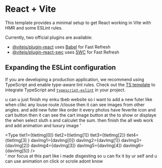 # React + Vite

This template provides a minimal setup to get React working in Vite with HMR and some ESLint rules.

Currently, two official plugins are available:

- [@vitejs/plugin-react](https://github.com/vitejs/vite-plugin-react/blob/main/packages/plugin-react/README.md) uses [Babel](https://babeljs.io/) for Fast Refresh
- [@vitejs/plugin-react-swc](https://github.com/vitejs/vite-plugin-react-swc) uses [SWC](https://swc.rs/) for Fast Refresh

## Expanding the ESLint configuration

If you are developing a production application, we recommend using TypeScript and enable type-aware lint rules. Check out the [TS template](https://github.com/vitejs/vite/tree/main/packages/create-vite/template-react-ts) to integrate TypeScript and [`typescript-eslint`](https://typescript-eslint.io) in your project.


u can u just finish my enku tbeb website so i want to add a new futer like when clikc any louse route /clouse then it can see images from other angles. and add new futer like order it every photos have feverite icon and cart button then it can see the cart image button at the to show or displaye the when select sluth s and calculet the sum. then finish the all web work and add animation and luxury image  '  <div className='type-contener'>
        <Type tlet1={tletImg[0]} tlet2={tletImg[1]} tlet3={tletImg[2]} tlet4={tletImg[3] }
              davImg1={davImg[0]}  davImg2={davImg[1]}  davImg3={davImg[2]} 
              davImg4={davImg[3]}  davImg5={davImg[4]}  davImg6={davImg[5]} />
      </div>'  mor focus at this part like i made disgesting so u can fix it by ur self and u can use animation on click or scrole adont know 